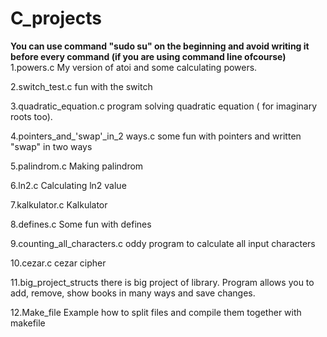 # C_projects
**You can use command "sudo su" on the beginning and avoid writing it before every command (if you are using command line ofcourse)**
1.powers.c
My version of atoi and some calculating powers.

2.switch_test.c
fun with the switch

3.quadratic_equation.c
program solving quadratic equation ( for imaginary roots too).

4.pointers_and_'swap'_in_2 ways.c
some fun with pointers and written "swap" in two ways

5.palindrom.c
Making palindrom 

6.ln2.c
Calculating ln2 value

7.kalkulator.c
Kalkulator

8.defines.c
Some fun with defines

9.counting_all_characters.c
oddy program to calculate all input characters

10.cezar.c
cezar cipher

11.big_project_structs
there is big project of library. Program allows you to add, remove, show books in many ways and save changes.

12.Make_file
Example how to split files and compile them together with makefile